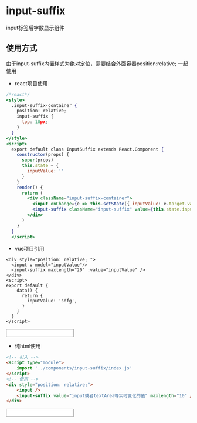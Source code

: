 # input-suffix

input标签后字数显示组件

## 使用方式

由于input-suffix内置样式为绝对定位，需要结合外面容器position:relative; 一起使用

*  react项目使用
``` jsx
/*react*/
<style>
  .input-suffix-container {
    position: relative;
    input-suffix {
      top: 10px;
    }
  }
</style>
<script>
  export default class InputSuffix extends React.Component {
    constructor(props) {
      super(props)
      this.state = {
        inputValue: ''
      }
    }
    render() {
      return (
        <div className="input-suffix-container">
          <input onChange={e => this.setState({ inputValue: e.target.value })}/>
          <input-suffix className="input-suffix" value={this.state.inputValue} maxLength="10" />
        </div>
      )
    }
  }
  </script>
```

* vue项目引用

``` vue
<div style="position: relative; ">
  <input v-model="inputValue"/>
  <input-suffix maxlength="20" :value="inputValue" />
</div>
<script>
export default {
    data() {
      return {
        inputValue: 'sdfg',
      }
    }  
  }
</script>
```

<div id="vue-example" style="position: relative; ">
  <input v-model="inputValue"/>
  <input-suffix maxlength="20" :value="inputValue" />
</div>

<script>
  new Vue({
    el: '#vue-example',
    data() {
      return {
        inputValue: 'sdfg',
      }
    }  

  }); 
</script>

* 纯html使用

``` html
<!-- 引入 -->
<script type="module">
    import '../components/input-suffix/index.js'
</script>
<!-- 使用 -->
<div style="position: relative;">
    <input />
    <input-suffix value="input或者textArea等实时变化的值" maxlength="10" />
</div>
```

<div style="position: relative; ">
  <input />
  <input-suffix maxlength="10" />
</div>
